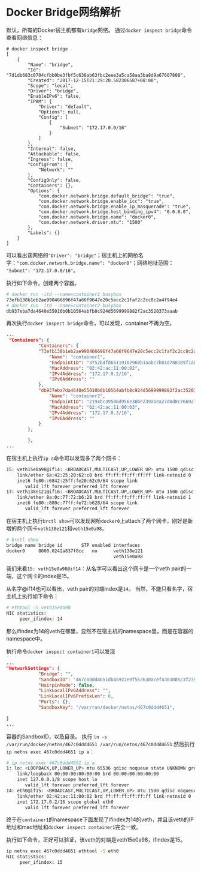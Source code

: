 # Docker Bridge网络解析
默认，所有的Docker宿主机都有`bridge`网络。
通过`docker inspect bridge`命令查看网络信息：
```
# docker inspect bridge
[
    {
        "Name": "bridge",
        "Id": "7d1db683c0704cfbb0be3fbf5c636ab63fbc2eee3a5ca58aa3ba8d9a67607808",
        "Created": "2017-12-15T21:29:20.582306587+08:00",
        "Scope": "local",
        "Driver": "bridge",
        "EnableIPv6": false,
        "IPAM": {
            "Driver": "default",
            "Options": null,
            "Config": [
                {
                    "Subnet": "172.17.0.0/16"
                }
            ]
        },
        "Internal": false,
        "Attachable": false,
        "Ingress": false,
        "ConfigFrom": {
            "Network": ""
        },
        "ConfigOnly": false,
        "Containers": {},
        "Options": {
            "com.docker.network.bridge.default_bridge": "true",
            "com.docker.network.bridge.enable_icc": "true",
            "com.docker.network.bridge.enable_ip_masquerade": "true",
            "com.docker.network.bridge.host_binding_ipv4": "0.0.0.0",
            "com.docker.network.bridge.name": "docker0",
            "com.docker.network.driver.mtu": "1500"
        },
        "Labels": {}
    }
]
```
可以看出该网络的`"Driver": "bridge"`；宿主机上的网桥名字：`"com.docker.network.bridge.name": "docker0"`；网络地址范围： `"Subnet": "172.17.0.0/16"`。

执行如下命令，创建两个容器。

```sh
# docker run -itd --name=container1 busybox
73efb138b1eb2ae990466696f47a66f9647e20c5ecc2c1faf2c2cc8c2a4f94e4
# docker run -itd --name=container2 busybox
db937eba7da4640e55010b0b10564abfb8c924d5699999882f2ac3520373aaab
```
再次执行`docker inspect bridge`命令，可以发现，container不再为空。
```json
...
 "Containers": {
            "Containers": {
            "73efb138b1eb2ae990466696f47a66f9647e20c5ecc2c1faf2c2cc8c2a4f94e4": {
                "Name": "container1",
                "EndpointID": "3752b4fd65119102960b1aabc7b01d788189f1a04be936300e21d2d91d906fe4",
                "MacAddress": "02:42:ac:11:00:02",
                "IPv4Address": "172.17.0.2/16",
                "IPv6Address": ""
            },
            "db937eba7da4640e55010b0b10564abfb8c924d5699999882f2ac3520373aaab": {
                "Name": "container2",
                "EndpointID": "2194bc39506d956e30be239abea27d0d8c766927ee0e0245804c32cc08a4c12f",
                "MacAddress": "02:42:ac:11:00:03",
                "IPv4Address": "172.17.0.3/16",
                "IPv6Address": ""
            }
        },

        },
...
```
在宿主机上执行`ip a`命令可以发现多了两个网卡：
``` sh
15: veth15e0a98@if14: <BROADCAST,MULTICAST,UP,LOWER_UP> mtu 1500 qdisc noqueue master docker0 state UP group default 
    link/ether 6a:42:25:20:62:c0 brd ff:ff:ff:ff:ff:ff link-netnsid 0
    inet6 fe80::6842:25ff:fe20:62c0/64 scope link 
       valid_lft forever preferred_lft forever
17: veth138e121@if16: <BROADCAST,MULTICAST,UP,LOWER_UP> mtu 1500 qdisc noqueue master docker0 state UP group default 
    link/ether 8a:0c:77:72:b6:28 brd ff:ff:ff:ff:ff:ff link-netnsid 1
    inet6 fe80::880c:77ff:fe72:b628/64 scope link 
       valid_lft forever preferred_lft forever
```

在宿主机上执行`brctl show`可以发现网桥`docker0`上attach了两个网卡，刚好是新增的两个网卡`veth138e121`和`veth15e0a98`。
``` sh
# brctl show
bridge name	bridge id		STP enabled	interfaces
docker0		8000.0242a837f8cc	no		veth138e121
							            veth15e0a98
```

我们来看`15: veth15e0a98@if14`：从名字可以看出这个网卡是一个veth pair的一端，这个网卡的index是15。

从名字@if14也可以看出，veth pair的对端index是`14`。
当然，不能只看名字，宿主机上执行如下命令：
```sh
# ethtool -S veth15e0a98
NIC statistics:
     peer_ifindex: 14
```
那么ifindex为14的veth在哪里，显然不在宿主机的namespace里，而是在容器的namespace中。

执行命令`docker inspect container1`可以发现
```json
...
"NetworkSettings": {
            "Bridge": "",
            "SandboxID": "467c0ddd4651db45922e9f553630acef4303085c3f2391b7f399e7879ada0e6b",
            "HairpinMode": false,
            "LinkLocalIPv6Address": "",
            "LinkLocalIPv6PrefixLen": 0,
            "Ports": {},
            "SandboxKey": "/var/run/docker/netns/467c0ddd4651",
            
}
...
```
容器的SandboxID，以及目录。
执行 `ln -s /var/run/docker/netns/467c0ddd4651 /var/run/netns/467c0ddd4651`
然后执行`ip netns exec 467c0ddd4651 ip a`：
```sh
# ip netns exec 467c0ddd4651 ip a
1: lo: <LOOPBACK,UP,LOWER_UP> mtu 65536 qdisc noqueue state UNKNOWN group default qlen 1
    link/loopback 00:00:00:00:00:00 brd 00:00:00:00:00:00
    inet 127.0.0.1/8 scope host lo
       valid_lft forever preferred_lft forever
14: eth0@if15: <BROADCAST,MULTICAST,UP,LOWER_UP> mtu 1500 qdisc noqueue state UP group default 
    link/ether 02:42:ac:11:00:02 brd ff:ff:ff:ff:ff:ff link-netnsid 0
    inet 172.17.0.2/16 scope global eth0
       valid_lft forever preferred_lft forever
```
终于在`container1`的namespace下面发现了ifindex为14的veth，并且该veth的IP地址和mac地址和`docker inspect container1`完全一致。

执行如下命令，正好可以验证，该veth的对端是veth15e0a98，ifindex是15。
```sh
ip netns exec 467c0ddd4651 ethtool -S eth0
NIC statistics:
     peer_ifindex: 15
```
